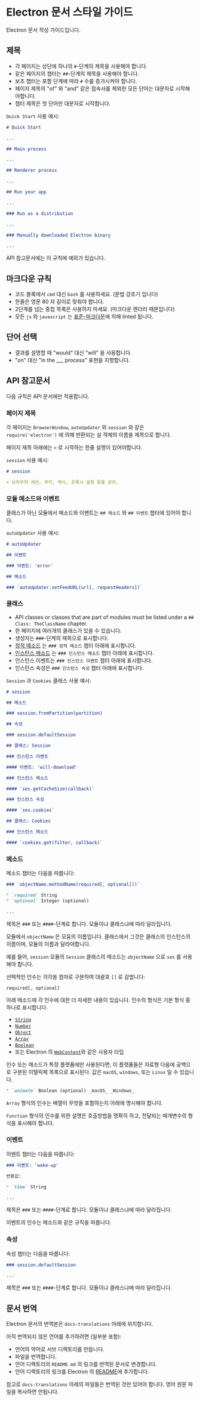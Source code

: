 # Electron 문서 스타일 가이드

Electron 문서 작성 가이드입니다.

## 제목

* 각 페이지는 상단에 하나의 `#`-단계의 제목을 사용해야 합니다.
* 같은 페이지의 챕터는 `##`-단계의 제목을 사용해야 합니다.
* 보조 챕터는 포함 단계에 따라 `#` 수를 증가시켜야 합니다.
* 페이지 제목의 "of" 와 "and" 같은 접속사를 제외한 모든 단어는 대문자로
  시작해야합니다.
* 챕터 제목은 첫 단어만 대문자로 시작합니다.

`Quick Start` 사용 예시:

```markdown
# Quick Start

...

## Main process

...

## Renderer process

...

## Run your app

...

### Run as a distribution

...

### Manually downloaded Electron binary

...
```

API 참고문서에는 이 규칙에 예외가 있습니다.

## 마크다운 규칙

* 코드 블록에서 `cmd` 대신 `bash` 를 사용하세요. (문법 강조기 입니다)
* 한줄은 영문 80 자 길이로 맞춰야 합니다.
* 2단계를 넘는 중첩 목록은 사용하지 마세요. (마크다운 렌더러 때문입니다)
* 모든 `js` 와 `javascript` 는 [표준-마크다운](http://npm.im/standard-markdown)에
  의해 linted 됩니다.

## 단어 선택

* 결과를 설명할 때 "would" 대신 "will" 을 사용합니다.
* "on" 대신 "in the ___ process" 표현을 지향합니다.

## API 참고문서

다음 규칙은 API 문서에만 적용합니다.

### 페이지 제목

각 페이지는 `BrowserWindow`, `autoUpdater` 와 `session` 와 같은
`require('electron')` 에 의해 반환되는 실 객체의 이름을 제목으로 합니다.

페이지 제목 아래에는 `>` 로 시작하는 한줄 설명이 있어야합니다.

`session` 사용 예시:

```markdown
# session

> 브라우저 세션, 쿠키, 캐시, 프록시 설정 등을 관리.
```

### 모듈 메소드와 이벤트

클래스가 아닌 모듈에서 메소드와 이벤트는 `## 메소드` 와 `## 이벤트` 챕터에
있어야 합니다.

`autoUpdater` 사용 예시:

```markdown
# autoUpdater

## 이벤트

### 이벤트: 'error'

## 메소드

### `autoUpdater.setFeedURL(url[, requestHeaders])`
```

### 클래스

* API classes or classes that are part of modules must be listed under a
  `## Class: TheClassName` chapter.
* 한 페이지에 여러개의 클래스가 있을 수 있습니다.
* 생성자는 `###`-단계의 제목으로 표시합니다.
* [정적 메소드](https://developer.mozilla.org/en-US/docs/Web/JavaScript/Reference/Classes/static) 는 `### 정적 메소드` 챕터 아래에 표시합니다.
* [인스턴스 메소드](https://developer.mozilla.org/en-US/docs/Web/JavaScript/Reference/Classes#Prototype_methods) 는 `### 인스턴스 메소드`  챕터 아래에 표시합니다.
* 인스턴스 이벤트는 `### 인스턴스 이벤트` 챕터 아래에 표시합니다.
* 인스턴스 속성은 `### 인스턴스 속성` 챕터 아래에 표시합니다.

`Session` 과 `Cookies` 클래스 사용 예시:

```markdown
# session

## 메소드

### session.fromPartition(partition)

## 속성

### session.defaultSession

## 클래스: Session

### 인스턴스 이벤트

#### 이벤트: 'will-download'

### 인스턴스 메소드

#### `ses.getCacheSize(callback)`

### 인스턴스 속성

#### `ses.cookies`

## 클래스: Cookies

### 인스턴스 메소드

#### `cookies.get(filter, callback)`
```

### 메소드

메소드 챕터는 다음을 따릅니다:

```markdown
### `objectName.methodName(required[, optional]))`

* `required` String
* `optional` Integer (optional)

...
```

제목은 `###` 또는 `####`-단계로 합니다. 모듈이냐 클래스냐에 따라 달라집니다.

모듈에서 `objectName` 은 모듕의 이름입니다. 클래스에서 그것은 클래스의
인스턴스의 이름이며, 모듈의 이름과 달라야합니다.

예를 들어, `session` 모듈의 `Session` 클래스의 메소드는 `objectName` 으로
`ses` 를 사용해야 합니다.

선택적인 인수는 각각을 컴마로 구분하여 대괄호 `[]` 로 감쌉니다:

```
required[, optional]
```

아래 메소드에 각 인수에 대한 더 자세한 내용이 있습니다. 인수의 형식은 기본 형식
중 하나로 표시합니다.

* [`String`](https://developer.mozilla.org/en-US/docs/Web/JavaScript/Reference/Global_Objects/String)
* [`Number`](https://developer.mozilla.org/en-US/docs/Web/JavaScript/Reference/Global_Objects/Number)
* [`Object`](https://developer.mozilla.org/en-US/docs/Web/JavaScript/Reference/Global_Objects/Object)
* [`Array`](https://developer.mozilla.org/en-US/docs/Web/JavaScript/Reference/Global_Objects/Array)
* [`Boolean`](https://developer.mozilla.org/en-US/docs/Web/JavaScript/Reference/Global_Objects/Boolean)
* 또는 Electron 의 [`WebContent`](api/web-content.md)와 같은 사용자 타입

인수 또는 메소드가 특정 플랫폼에만 사용된다면, 이 플랫폼들은 자료형 다음에
공백으로 구분된 이탤릭체 목록으로 표시된다. 값은 `macOS`, `windows`, 또는
`Linux` 일 수 있습니다.

```markdown
* `animate` Boolean (optional) _macOS_ _Windows_
```

`Array` 형식의 인수는 배열이 무엇을 포함하는지 아래에 명시해야 합니다.

`Function` 형식의 인수를 위한 설명은 호출방법을 명확히 하고, 전달되는
매개변수의 형식을 표시해야 합니다.

### 이벤트

이벤트 챕터는 다음을 따릅니다:

```markdown
### 이벤트: 'wake-up'

반환값:

* `time` String

...
```

제목은 `###` 또는 `####`-단계로 합니다. 모듈이냐 클래스냐에 따라 달라집니다.

이벤트의 인수는 메소드와 같은 규칙을 따릅니다.

### 속성

속성 챕터는 다음을 따릅니다:

```markdown
### session.defaultSession

...
```

제목은 `###` 또는 `####`-단계로 합니다. 모듈이냐 클래스냐에 따라 달라집니다.

## 문서 번역

Electron 문서의 번역본은 `docs-translations` 아래에 위치합니다.

아직 번역되지 않은 언어를 추가하려면 (일부분 포함):

* 언어의 약어로 서브 디렉토리를 만듭니다.
* 파일을 번역합니다.
* 언어 디렉토리의 `README.md` 의 링크를 번역된 문서로 변경합니다.
* 언어 디렉토리의 링크를 Electron 의
  [README](https://github.com/electron/electron#documentation-translations)에
  추가합니다.

참고로 `docs-translations` 아래의 파일들은 번역된 것만 있어야 합니다. 영어 원문
파일을 복사하면 안됩니다.
